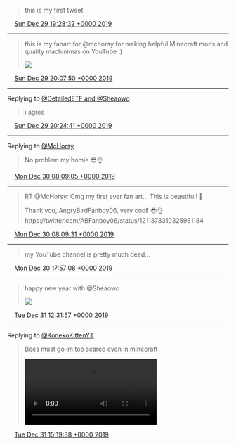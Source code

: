> this is my first tweet

<img src="../../media/tweet.ico" width="12" /> [Sun Dec 29 19:28:32 +0000 2019](https://twitter.com/ABFanboy06/status/1211368421537005569)

----

> this is my fanart for @mchorsy for making helpful Minecraft mods and quality machinimas on YouTube :\) 
> 
> ![](../../media/1211378310325981184-EM-uJkZW4AMjAmL.png)

<img src="../../media/tweet.ico" width="12" /> [Sun Dec 29 20:07:50 +0000 2019](https://twitter.com/ABFanboy06/status/1211378310325981184)

----

Replying to [@DetailedETF and @Sheaowo](https://twitter.com/ayedesuu/status/1211257885319020544)

> i agree

<img src="../../media/tweet.ico" width="12" /> [Sun Dec 29 20:24:41 +0000 2019](https://twitter.com/ABFanboy06/status/1211382552398839811)

----

Replying to [@McHorsy](https://twitter.com/McHorsy/status/1211433742042046464)

> No problem my homie 😎👌

<img src="../../media/tweet.ico" width="12" /> [Mon Dec 30 08:09:05 +0000 2019](https://twitter.com/ABFanboy06/status/1211559821771771904)

----

> RT @McHorsy: Omg my first ever fan art\.\.\. This is beautiful\! 🤩  
>   
> Thank you, AngryBirdFanboy06, very cool\! 😎👌 https://twitter\.com/ABFanboy06/status/1211378310325981184

<img src="../../media/tweet.ico" width="12" /> [Mon Dec 30 08:09:31 +0000 2019](https://twitter.com/ABFanboy06/status/1211559930051866624)

----

> my YouTube channel is pretty much dead\.\.\.

<img src="../../media/tweet.ico" width="12" /> [Mon Dec 30 17:57:08 +0000 2019](https://twitter.com/ABFanboy06/status/1211707809349459968)

----

> happy new year with @Sheaowo 
> 
> ![](../../media/1211988359905718273-ENHY--oWkAIvRJG.png)

<img src="../../media/tweet.ico" width="12" /> [Tue Dec 31 12:31:57 +0000 2019](https://twitter.com/ABFanboy06/status/1211988359905718273)

----

Replying to [@KonekoKittenYT](https://twitter.com/KonekoKittenYT/status/1211926062348812288)

> Bees must go im too scared even in minecraft 
> 
> <video controls><source src="../../media/1212030560056619009-ENH_WzYXUAUTdvq.mp4">Your browser does not support the video tag.</video>

<img src="../../media/tweet.ico" width="12" /> [Tue Dec 31 15:19:38 +0000 2019](https://twitter.com/ABFanboy06/status/1212030560056619009)